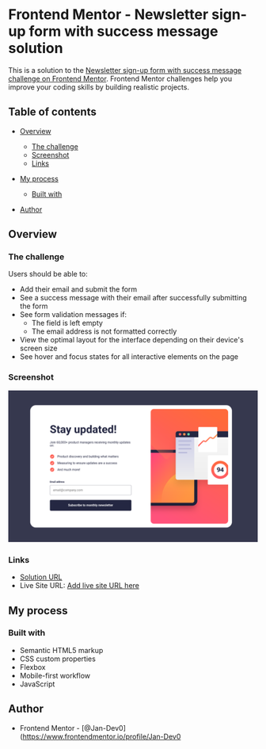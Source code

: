 # Frontend Mentor - Newsletter sign-up form with success message solution

This is a solution to the [Newsletter sign-up form with success message challenge on Frontend Mentor](https://www.frontendmentor.io/challenges/newsletter-signup-form-with-success-message-3FC1AZbNrv). Frontend Mentor challenges help you improve your coding skills by building realistic projects. 

## Table of contents

- [Overview](#overview)
  - [The challenge](#the-challenge)
  - [Screenshot](#screenshot)
  - [Links](#links)
- [My process](#my-process)
  - [Built with](#built-with)

- [Author](#author)


## Overview

### The challenge

Users should be able to:

- Add their email and submit the form
- See a success message with their email after successfully submitting the form
- See form validation messages if:
  - The field is left empty
  - The email address is not formatted correctly
- View the optimal layout for the interface depending on their device's screen size
- See hover and focus states for all interactive elements on the page

### Screenshot

![](./screenshot.jpg)

### Links

- [Solution URL](https://jan-dev0.github.io/13-newsletter-sign-up-form)
- Live Site URL: [Add live site URL here](https://github.com/Jan-Dev0/13-newsletter-sign-up-form)

## My process

### Built with

- Semantic HTML5 markup
- CSS custom properties
- Flexbox
- Mobile-first workflow
- JavaScript

## Author

- Frontend Mentor - [@Jan-Dev0](https://www.frontendmentor.io/profile/Jan-Dev0